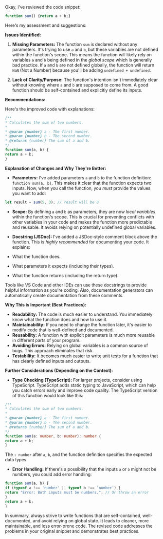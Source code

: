 Okay, I've reviewed the code snippet:

```javascript
function sum() {return a + b;}
```

Here's my assessment and suggestions:

**Issues Identified:**

1. **Missing Parameters:** The function `sum` is declared without any parameters. It's trying to use `a` and `b`, but
these variables are not defined within the function's scope. This means the function will likely rely on variables `a`
and `b` being defined in the *global scope* which is generally bad practice. If `a` and `b` are not defined globally,
the function will return `NaN` (Not a Number) because you'll be adding `undefined + undefined`.

2. **Lack of Clarity/Purpose:** The function's intention isn't immediately clear without knowing where `a` and `b` are
supposed to come from. A good function should be self-contained and explicitly define its inputs.

**Recommendations:**

Here's the improved code with explanations:

```javascript
/**
* Calculates the sum of two numbers.
*
* @param {number} a - The first number.
* @param {number} b - The second number.
* @returns {number} The sum of a and b.
*/
function sum(a, b) {
return a + b;
}
```

**Explanation of Changes and Why They're Better:**

* **Parameters:** I've added parameters `a` and `b` to the function definition: `function sum(a, b)`. This makes it
clear that the function expects two inputs. Now, when you call the function, you *must* provide the values you want to
add:

```javascript
let result = sum(5, 3); // result will be 8
```

* **Scope:** By defining `a` and `b` as parameters, they are now *local variables* within the function's scope. This is
crucial for preventing conflicts with other variables in your code and makes the function more predictable and reusable.
It avoids relying on potentially undefined global variables.

* **Docstring (JSDoc):** I've added a JSDoc-style comment block above the function. This is *highly recommended* for
documenting your code. It explains:
* What the function does.
* What parameters it expects (including their types).
* What the function returns (including the return type).

Tools like VS Code and other IDEs can use these docstrings to provide helpful information as you're coding. Also,
documentation generators can automatically create documentation from these comments.

**Why This is Important (Best Practices):**

* **Readability:** The code is much easier to understand. You immediately know what the function does and how to use it.
* **Maintainability:** If you need to change the function later, it's easier to modify code that is well-defined and
documented.
* **Reusability:** A function with explicit parameters is much more reusable in different parts of your program.
* **Avoiding Errors:** Relying on global variables is a common source of bugs. This approach eliminates that risk.
* **Testability:** It becomes much easier to write unit tests for a function that has clearly defined inputs and
outputs.

**Further Considerations (Depending on the Context):**

* **Type Checking (TypeScript):** For larger projects, consider using TypeScript. TypeScript adds static typing to
JavaScript, which can help you catch errors early and improve code quality. The TypeScript version of this function
would look like this:

```typescript
/**
* Calculates the sum of two numbers.
*
* @param {number} a - The first number.
* @param {number} b - The second number.
* @returns {number} The sum of a and b.
*/
function sum(a: number, b: number): number {
return a + b;
}
```

The `: number` after `a`, `b`, and the function definition specifies the expected data types.

* **Error Handling:** If there's a possibility that the inputs `a` or `b` might not be numbers, you could add error
handling:

```javascript
function sum(a, b) {
if (typeof a !== 'number' || typeof b !== 'number') {
return "Error: Both inputs must be numbers."; // Or throw an error
}
return a + b;
}
```

In summary, always strive to write functions that are self-contained, well-documented, and avoid relying on global
state. It leads to cleaner, more maintainable, and less error-prone code. The revised code addresses the problems in
your original snippet and demonstrates best practices.